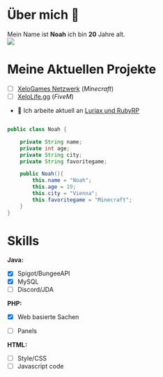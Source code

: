 # Über mich 👋

Mein Name ist **Noah** ich bin **20** Jahre alt.<br>
<a href="https://dc.aktiverstreamer.de" target="_blank"><img src="https://discord.c99.nl/widget/theme-5/586231322993754119.png"></a>

# Meine Aktuellen Projekte
<!-- - [ ] [eynoah.de](https://eynoah.de) -->
- [ ] [XeloGames Netzwerk](https://discord.gg/gapUTpADgb 'Joine gerne') (*Minecraft*)
- [ ] [XeloLife.gg](https://dc.rubysocials.tk 'Joine Gerne') (*FiveM*)
<!-- - [ ] [Mein Github](https://github.com/InvalidNoah/ "Klicke hier für mein Profil auf Gitubh") -->


- 🔭 Ich arbeite aktuell an [Luriax und RubyRP](https://twitch.tv/DeinFavStreamer)
<!--
- 🔭 I’m currently working on ...
- 🌱 I’m currently learning ...
- 👯 I’m looking to collaborate on ...
- 🤔 I’m looking for help with ...
- 💬 Ask me about ...
- 📫 How to reach me: ...
- 😄 Pronouns: ...
- ⚡ Fun fact: [Vocal from Real](https://vo.codes "Vo.codes")-->

```java

public class Noah {

    private String name;
    private int age;
    private String city;
    private String favoritegame;

    public Noah(){
        this.name = "Noah";
        this.age = 19;
        this.city = "Vienna";
        this.favoritegame = "Minecraft";
    }
}
```
# Skills
**Java:**
- [x] Spigot/BungeeAPI
- [x] MySQL
- [ ] Discord/JDA

**PHP:**
- [x] Web basierte Sachen
- [ ] Panels


**HTML:**
- [ ] Style/CSS
- [ ] Javascript code

